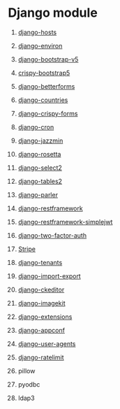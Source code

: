 # Django module

1. [django-hosts](https://django-hosts.readthedocs.io/en/latest/)


2. [django-environ](https://django-hosts.readthedocs.io/en/latest/)
 

3. [django-bootstrap-v5](https://django-bootstrap-v5.readthedocs.io/en/latest/installation.html)

4. [crispy-bootstrap5](https://pypi.org/project/crispy-bootstrap5/)

5. [django-betterforms](https://django-betterforms.readthedocs.io/en/latest/intro.html#installation)

6. [django-countries](https://pypi.org/project/django-countries/)

7. [django-crispy-forms](https://pypi.org/project/crispy-bootstrap5/)

8. [django-cron](https://django-cron.readthedocs.io/en/latest/installation.html)

9. [django-jazzmin](https://django-jazzmin.readthedocs.io/installation/)

10. [django-rosetta](https://django-rosetta.readthedocs.io/installation.html#install-rosetta)

11. [django-select2](https://django-select2.readthedocs.io/en/latest/)

12. [django-tables2](https://django-tables2.readthedocs.io/en/latest/pages/installation.html)

13. [django-parler](https://django-parler.readthedocs.io/en/stable/quickstart.html#installing-django-parler)

14. [django-restframework](https://www.django-rest-framework.org/)

15. [django-restframework-simplejwt](https://django-rest-framework-simplejwt.readthedocs.io/en/latest/getting_started.html#installation)

16. [django-two-factor-auth](https://django-two-factor-auth.readthedocs.io/en/stable/installation.html)

17. [Stripe](https://pypi.org/project/stripe/)

18. [django-tenants](https://django-tenants.readthedocs.io/en/latest/install.html)

19. [django-import-export](https://django-import-export.readthedocs.io/en/latest/installation.html)

20. [django-ckeditor](https://pypi.org/project/django-ckeditor/#installation)

21. [django-imagekit](https://pypi.org/project/django-imagekit/)

22. [django-extensions](https://django-extensions.readthedocs.io/en/latest/)

23. [django-appconf](https://django-appconf.readthedocs.io/en/latest/)

24. [django-user-agents](https://pypi.org/project/django-user-agents/#:~:text=A%20django%20package%20that%20allows%20easy%20identification%20of%20visitor's%20browser,or%20a%20touch%20capable%20device.)

25. [django-ratelimit](https://django-ratelimit.readthedocs.io/en/stable/installation.html)

15. pillow

16. pyodbc

17. ldap3
